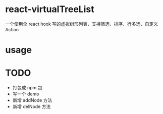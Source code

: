 # react-virtualTreeList
一个使用全 react hook 写的虚拟树形列表，支持筛选、排序、行多选、自定义Action

# usage

# TODO
- 打包成 npm 包
- 写一个 demo
- 新增 addNode 方法
- 新增 delNode 方法